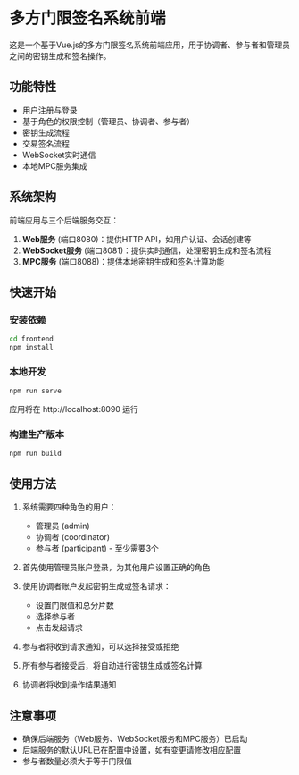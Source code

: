 # 多方门限签名系统前端

这是一个基于Vue.js的多方门限签名系统前端应用，用于协调者、参与者和管理员之间的密钥生成和签名操作。

## 功能特性

- 用户注册与登录
- 基于角色的权限控制（管理员、协调者、参与者）
- 密钥生成流程
- 交易签名流程
- WebSocket实时通信
- 本地MPC服务集成

## 系统架构

前端应用与三个后端服务交互：

1. **Web服务** (端口8080)：提供HTTP API，如用户认证、会话创建等
2. **WebSocket服务** (端口8081)：提供实时通信，处理密钥生成和签名流程
3. **MPC服务** (端口8088)：提供本地密钥生成和签名计算功能

## 快速开始

### 安装依赖

```bash
cd frontend
npm install
```

### 本地开发

```bash
npm run serve
```

应用将在 http://localhost:8090 运行

### 构建生产版本

```bash
npm run build
```

## 使用方法

1. 系统需要四种角色的用户：
   - 管理员 (admin)
   - 协调者 (coordinator)
   - 参与者 (participant) - 至少需要3个

2. 首先使用管理员账户登录，为其他用户设置正确的角色

3. 使用协调者账户发起密钥生成或签名请求：
   - 设置门限值和总分片数
   - 选择参与者
   - 点击发起请求

4. 参与者将收到请求通知，可以选择接受或拒绝

5. 所有参与者接受后，将自动进行密钥生成或签名计算

6. 协调者将收到操作结果通知

## 注意事项

- 确保后端服务（Web服务、WebSocket服务和MPC服务）已启动
- 后端服务的默认URL已在配置中设置，如有变更请修改相应配置
- 参与者数量必须大于等于门限值 